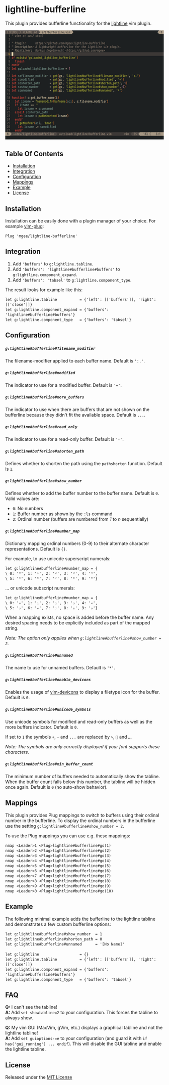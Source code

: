 # lightline-bufferline

This plugin provides bufferline functionality for the [lightline](https://github.com/itchyny/lightline.vim) vim plugin.

![](bufferline.png)

## Table Of Contents

- [Installation](#installation)
- [Integration](#integration)
- [Configuration](#configuration)
- [Mappings](#mappings)
- [Example](#example)
- [License](#license)

## Installation

Installation can be easily done with a plugin manager of your choice. For example [vim-plug](https://github.com/junegunn/vim-plug):
```viml
Plug 'mgee/lightline-bufferline'
```

## Integration

1. Add `'buffers'` to `g:lightline.tabline`.
2. Add `'buffers': 'lightline#bufferline#buffers'` to `g:lightline.component_expand`.
3. Add `'buffers': 'tabsel'` to `g:lightline.component_type`.

The result looks for example like this:
```viml
let g:lightline.tabline          = {'left': [['buffers']], 'right': [['close']]}
let g:lightline.component_expand = {'buffers': 'lightline#bufferline#buffers'}
let g:lightline.component_type   = {'buffers': 'tabsel'}
```

## Configuration

##### `g:lightline#bufferline#filename_modifier`

The filename-modifier applied to each buffer name. Default is `':.'`.

##### `g:lightline#bufferline#modified`

The indicator to use for a modified buffer. Default is `'+'`.

##### `g:lightline#bufferline#more_buffers`

The indicator to use when there are buffers that are not shown on the bufferline because they didn't fit the available space. Default is `...`.

##### `g:lightline#bufferline#read_only`

The indicator to use for a read-only buffer. Default is `'-'`.

##### `g:lightline#bufferline#shorten_path`

Defines whether to shorten the path using the `pathshorten` function. Default is `1`.

##### `g:lightline#bufferline#show_number`

Defines whether to add the buffer number to the buffer name. Default is `0`.
Valid values are:
* `0`: No numbers
* `1`: Buffer number as shown by the `:ls` command
* `2`: Ordinal number (buffers are numbered from *1* to *n* sequentially)

##### `g:lightline#bufferline#number_map`

Dictionary mapping ordinal numbers (0-9) to their alternate character representations. Default is `{}`.

For example, to use unicode superscript numerals:
```viml
let g:lightline#bufferline#number_map = {
\ 0: '⁰', 1: '¹', 2: '²', 3: '³', 4: '⁴',
\ 5: '⁵', 6: '⁶', 7: '⁷', 8: '⁸', 9: '⁹'}
```

... or unicode subscript numerals:
```viml
let g:lightline#bufferline#number_map = {
\ 0: '₀', 1: '₁', 2: '₂', 3: '₃', 4: '₄',
\ 5: '₅', 6: '₆', 7: '₇', 8: '₈', 9: '₉'}
```

When a mapping exists, no space is added before the buffer name.
Any desired spacing needs to be explicitly included as part of the mapped string.

*Note: The option only applies when `g:lightline#bufferline#show_number = 2`.*

##### `g:lightline#bufferline#unnamed`

The name to use for unnamed buffers. Default is `'*'`.

##### `g:lightline#bufferline#enable_devicons`

Enables the usage of [vim-devicons](https://github.com/ryanoasis/vim-devicons) to display a filetype icon for the buffer.
Default is `0`.

##### `g:lightline#bufferline#unicode_symbols`

Use unicode symbols for modified and read-only buffers as well as the more buffers indicator. Default is `0`.

If set to `1` the symbols `+`, `-` and `...` are replaced by `✎`, `` and `…`.

*Note: The symbols are only correctly displayed if your font supports these characters.*

##### `g:lightline#bufferline#min_buffer_count`

The minimum number of buffers needed to automatically show the tabline.
When the buffer count falls below this number, the tabline will be hidden once again.
Default is `0` (no auto-show behavior).

## Mappings

This plugin provides Plug mappings to switch to buffers using their ordinal number in the bufferline.
To display the ordinal numbers in the bufferline use the setting `g:lightline#bufferline#show_number = 2`.

To use the Plug mappings you can use e.g. these mappings:
```viml
nmap <Leader>1 <Plug>lightline#bufferline#go(1)
nmap <Leader>2 <Plug>lightline#bufferline#go(2)
nmap <Leader>3 <Plug>lightline#bufferline#go(3)
nmap <Leader>4 <Plug>lightline#bufferline#go(4)
nmap <Leader>5 <Plug>lightline#bufferline#go(5)
nmap <Leader>6 <Plug>lightline#bufferline#go(6)
nmap <Leader>7 <Plug>lightline#bufferline#go(7)
nmap <Leader>8 <Plug>lightline#bufferline#go(8)
nmap <Leader>9 <Plug>lightline#bufferline#go(9)
nmap <Leader>0 <Plug>lightline#bufferline#go(10)
```

## Example

The following minimal example adds the bufferline to the lightline tabline and demonstrates a few custom bufferline options:
```viml
let g:lightline#bufferline#show_number  = 1
let g:lightline#bufferline#shorten_path = 0
let g:lightline#bufferline#unnamed      = '[No Name]'

let g:lightline                  = {}
let g:lightline.tabline          = {'left': [['buffers']], 'right': [['close']]}
let g:lightline.component_expand = {'buffers': 'lightline#bufferline#buffers'}
let g:lightline.component_type   = {'buffers': 'tabsel'}
```

## FAQ

**Q:** I can't see the tabline!<br/>
**A:** Add `set showtabline=2` to your configuration. This forces the tabline to always show.

**Q:** My vim GUI (MacVim, gVim, etc.) displays a graphical tabline and not the lightline tabline!<br/>
**A:** Add `set guioptions-=e` to your configuration (and guard it with `if has('gui_running') ... endif`).
This will disable the GUI tabline and enable the lightline tabline.

## License

Released under the [MIT License](LICENSE)
